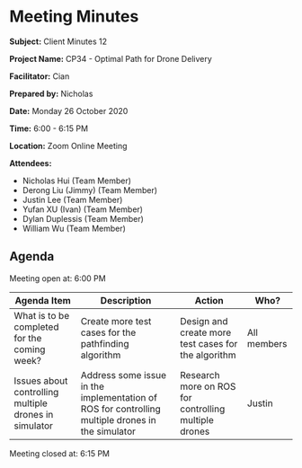 # Meeting Minutes

**Subject:** Client Minutes 12

**Project Name:** CP34 - Optimal Path for Drone Delivery

**Facilitator:** Cian

**Prepared by:** Nicholas

**Date:** Monday 26 October 2020

**Time:** 6:00 - 6:15 PM

**Location:** Zoom Online Meeting

**Attendees:**

* Nicholas Hui (Team Member)
* Derong Liu (Jimmy) (Team Member)
* Justin Lee (Team Member)
* Yufan XU (Ivan) (Team Member)
* Dylan Duplessis (Team Member)
* William Wu (Team Member)

## Agenda

Meeting open at: 6:00 PM

| Agenda Item | Description | Action | Who? |
| -- | -- | -- | -- |
| What is to be completed for the coming week? | Create more test cases for the pathfinding algorithm | Design and create more test cases for the algorithm | All members |
| Issues about controlling multiple drones in simulator | Address some issue in the implementation of ROS for controlling multiple drones in the simulator | Research more on ROS for controlling multiple drones | Justin |

Meeting closed at:  6:15 PM
